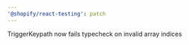 ```yaml
---
'@shopify/react-testing': patch
---
```


TriggerKeypath now fails typecheck on invalid array indices
